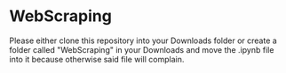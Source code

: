 # WebScraping
Please either clone this repository into your Downloads folder or create a folder called "WebScraping" in your Downloads and move the .ipynb file into it because otherwise said file will complain.
